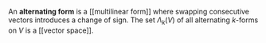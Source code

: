 An **alternating form** is a [[multilinear form]] where swapping consecutive vectors introduces a change of sign. The set $\Lambda_k(V)$ of all alternating $k$-forms on $V$ is a [[vector space]].